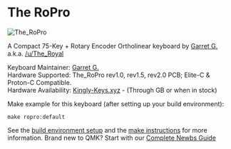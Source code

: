 The RoPro
===

![The_RoPro](https://i.imgur.com/hfOzBPI.jpg)

A Compact 75-Key + Rotary Encoder Ortholinear keyboard by [Garret G.](https://github.com/TheRoyalSweatshirt) a.k.a. [/u/The_Royal](https://www.reddit.com/user/The_Royal)  

Keyboard Maintainer: [Garret G.](https://github.com/TheRoyalSweatshirt)  
Hardware Supported: The_RoPro rev1.0, rev1.5, rev2.0 PCB; Elite-C & Proton-C Compatible.  
Hardware Availability: [Kingly-Keys.xyz](https://kingly-keys.xyz/) - (Through GB or when in stock)

Make example for this keyboard (after setting up your build environment):

    make ropro:default

See the [build environment setup](https://docs.qmk.fm/#/getting_started_build_tools) and the [make instructions](https://docs.qmk.fm/#/getting_started_make_guide) for more information.  Brand new to QMK? Start with our [Complete Newbs Guide](https://docs.qmk.fm/#/newbs)
